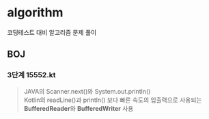 # algorithm
코딩테스트 대비 알고리즘 문제 풀이

## BOJ
### 3단계 15552.kt
>JAVA의 Scanner.next()와 System.out.println()</br>
>Kotlin의 readLine()과 println() 보다 빠른 속도의 입출력으로 사용되는</br>
>**BufferedReader**와 **BufferedWriter** 사용
